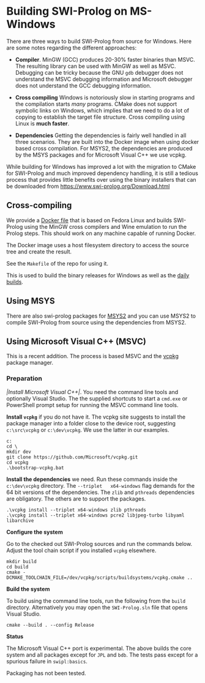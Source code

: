 # Building SWI-Prolog on MS-Windows

There  are three  ways to  build SWI-Prolog  from source  for Windows.
Here are some notes regarding the different approaches:

  - __Compiler__.  MinGW (GCC) produces 20-30% faster binaries than
    MSVC.  The resulting library can be used with MinGW as well as
    MSVC.  Debugging can be tricky because the GNU `gdb` debugger does
    not understand the MSVC debugging information and Microsoft
    debugger does not understand the GCC debugging information.

  - __Cross compiling__  Windows is notoriously slow in starting programs
    and the compilation starts _many_ programs.   CMake does not support
	symbolic links on Windows, which implies that we need to do a lot of
	copying to establish the target file structure.  Cross compiling
	using Linux is __much faster__.

  - __Dependencies__  Getting the dependencies is fairly well handled in
    all three scenarios.  They are built into the Docker image when using
	docker based cross compilation.   For MSYS2, the dependencies are
	produced by the MSYS packages and for Microsoft Visual C++ we use
	vcpkg.

While building  for Windows has improved  a lot with the  migration to
CMake  for SWI-Prolog  and much  improved dependency  handling, it  is
still a tedious  process that provides little benefits  over using the
binary     installers     that      can     be     downloaded     from
https://www.swi-prolog.org/Download.html


## Cross-compiling

We provide a [Docker file](https://github.com/SWI-Prolog/docker-swipl-build-mingw)
that is based on Fedora Linux and builds SWI-Prolog using the MinGW cross
compilers and Wine emulation to run the Prolog steps.  This should
work on any machine capable of running Docker.

The Docker image uses a host filesystem directory to access the source
tree and create the result.

See the `Makefile` of the repo for using it.

This is used to build the binary releases for Windows as well as
the [daily builds](https://www.swi-prolog.org/download/daily/bin/).


## Using MSYS

There are also swi-prolog packages for [MSYS2](https://www.msys2.org/)
and you  can use  MSYS2 to  compile SWI-Prolog  from source  using the
dependencies from MSYS2.


## Using Microsoft Visual C++ (MSVC)

This  is  a recent  addition.   The  process  is  based MSVC  and  the
[vcpkg](https://vcpkg.io/) package manager.

### Preparation

*|Install Microsoft Visual C++|*.  You need the command line tools and
optionally  Visual Studio.   The  the supplied  shortcuts  to start  a
`cmd.exe` or PowerShell prompt setup for running the MSVC command line
tools.

__Install `vcpkg`__ if you do not have it.  The vcpkg site suggests to
install the  package manager into a  folder close to the  device root,
suggesting ``c:\src\vcpkg`` or ``c:\dev\vcpkg``.  We use the latter in
our examples.

```
c:
cd \
mkdir dev
git clone https://github.com/Microsoft/vcpkg.git
cd vcpkg
.\bootstrap-vcpkg.bat
```

__Install the dependencies__  we need.  Run these  commands inside the
``c:\dev\vcpkg``  directory.    The  ``--triplet   x64-windows``  flag
demands for the  64 bit versions of the dependencies.   The `zlib` and
`pthreads` dependencies are obligatory.  The others are to support the
packages.

```
.\vcpkg install --triplet x64-windows zlib pthreads
.\vcpkg install --triplet x64-windows pcre2 libjpeg-turbo libyaml libarchive
```

__Configure the system__

Go to the  checked out SWI-Prolog sources and run  the commands below.
Adjust the tool chain script  if you installed `vcpkg` elsewhere.


```
mkdir build
cd build
cmake -DCMAKE_TOOLCHAIN_FILE=/dev/vcpkg/scripts/buildsystems/vcpkg.cmake ..
```

__Build the system__

To build  using the  command line  tools, run  the following  from the
`build` directory.   Alternatively you  may open  the `SWI-Prolog.sln`
file that opens Visual Studio.

```
cmake --build . --config Release
```

__Status__

The Microsoft Visual  C++ port is experimental.  The  above builds the
core  system and  all packages  except for  ``JPL`` and  ``bdb``.  The
tests  pass  except  for  a spurious  failure  in  `swipl:basics`.

Packaging has not been tested.
